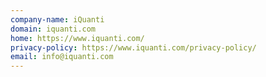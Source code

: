 ```yaml
---
company-name: iQuanti
domain: iquanti.com
home: https://www.iquanti.com/
privacy-policy: https://www.iquanti.com/privacy-policy/
email: info@iquanti.com
---
```




